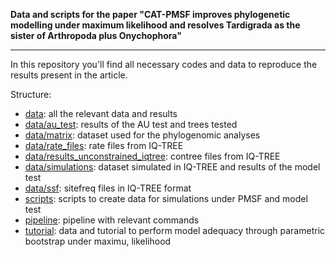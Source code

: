 **Data and scripts for the paper "CAT-PMSF improves phylogenetic modelling under maximum likelihood and resolves Tardigrada as the sister of Arthropoda plus Onychophora"**

---

In this repository you'll find all necessary codes and data to reproduce the results present in the article.

Structure:

- [data](data/): all the relevant data and results
- [data/au_test](data/au_test): results of the AU test and trees tested
- [data/matrix](data/matrix): dataset used for the phylogenomic analyses
- [data/rate_files](data/rate_files): rate files from IQ-TREE
- [data/results_unconstrained_iqtree](data/results_unconstrained_iqtree): contree files from IQ-TREE
- [data/simulations](data/simulations): dataset simulated in IQ-TREE and results of the model test
- [data/ssf](data/ssf): sitefreq files in IQ-TREE format
- [scripts](scripts/): scripts to create data for simulations under PMSF and model test
- [pipeline](pipeline): pipeline with relevant commands
- [tutorial](data/): data and tutorial to perform model adequacy through parametric bootstrap under maximu, likelihood

